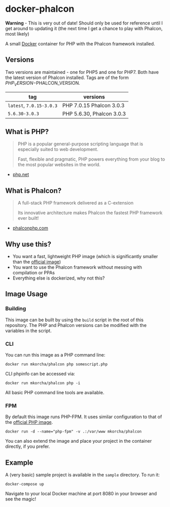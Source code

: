 docker-phalcon
==============

**Warning** - This is very out of date! Should only be used for reference until I get around to updating it (the next time I get a chance to play with Phalcon, most likely)

A small [Docker](https://www.docker.com/) container for PHP with the Phalcon framework installed.

Versions
--------

Two versions are maintained - one for PHP5 and one for PHP7. Both have the latest version of Phalcon installed. Tags are of the form $PHP_VERSION-$PHALCON_VERSION.

| tag                       | versions                   |
|---------------------------|----------------------------|
| `latest`, `7.0.15-3.0.3`  | PHP 7.0.15 Phalcon 3.0.3   |
| `5.6.30-3.0.3`            | PHP 5.6.30, Phalcon 3.0.3  |

What is PHP?
------------

>PHP is a popular general-purpose scripting language that is especially suited to web development.
> 
> Fast, flexible and pragmatic, PHP powers everything from your blog to the most popular websites in the world.

- [php.net](https://secure.php.net/)

What is Phalcon?
----------------

> A full-stack PHP framework delivered as a C-extension
> 
> Its innovative architecture makes Phalcon the fastest PHP framework ever built!

- [phalconphp.com](https://phalconphp.com/en/)

Why use this?
-------------

* You want a fast, lightweight PHP image (which is significantly smaller than the [official image](https://hub.docker.com/_/php/))
* You want to use the Phalcon framework without messing with compilation or PPAs
* Everything else is dockerized, why not this?

Image Usage
-----------

### Building

This image can be built by using the `build` script in the root of this repository. The PHP and Phalcon versions can be modified with the variables in the script.

### CLI

You can run this image as a PHP command line:

`docker run mkorcha/phalcon php somescript.php`

CLI phpinfo can be accessed via:

`docker run mkorcha/phalcon php -i`

All basic PHP command line tools are available.

### FPM

By default this image runs PHP-FPM. It uses similar configuration to that of the [official PHP image](https://hub.docker.com/_/php/). 

`docker run -d --name="php-fpm" -v .:/var/www mkorcha/phalcon`

You can also extend the image and place your project in the container directly, if you prefer.

Example
-------

A (very basic) sample project is available in the `sample` directory. To run it:

`docker-compose up`

Navigate to your local Docker machine at port 8080 in your browser and see the magic!
